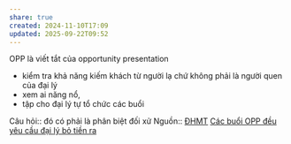 ```yaml
---
share: true
created: 2024-11-10T17:09
updated: 2025-09-22T09:52
---
```

OPP là viết tắt của opportunity presentation 

- kiểm tra khả năng kiếm khách từ người lạ chứ không phải là người quen của đại lý 
- xem ai năng nổ, 
- tập cho đại lý tự tổ chức các buổi

Câu hỏi:: đó có phải là phân biệt đối xử
Nguồn:: [ĐHMT](../../../../%CE%9E%20Ngu%E1%BB%93n/%C4%90HMT.md)
[Các buổi OPP đều yêu cầu đại lý bỏ tiền ra](./C%C3%A1c%20bu%E1%BB%95i%20OPP%20%C4%91%E1%BB%81u%20y%C3%AAu%20c%E1%BA%A7u%20%C4%91%E1%BA%A1i%20l%C3%BD%20b%E1%BB%8F%20ti%E1%BB%81n%20ra.md)
